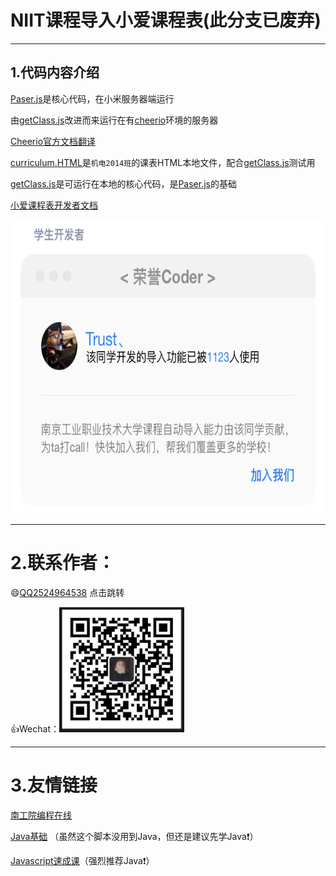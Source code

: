# NIIT课程导入小爱课程表(此分支已废弃)
____
1.代码内容介绍  
------
[Paser.js](/NIIT_getCourse/Paser.js)是核心代码，在小米服务器端运行<br>
  
由[getClass.js](/NIIT_getCoursegetClass.js)改进而来运行在有[cheerio](https://cheerio.js.org/)环境的服务器<br>
  
[Cheerio官方文档翻译](https://juejin.cn/post/6844904135767097352#heading-37)<br>
  
[curriculum.HTML](/NIIT_getCourse/curriculum.HTML)是`机电2014班`的课表HTML本地文件，配合[getClass.js](/NIIT_getCoursegetClass.js)测试用<br>
  
[getClass.js](/NIIT_getCoursegetClass.js)是可运行在本地的核心代码，是[Paser.js](/NIIT_getCourse/Paser.js)的基础<br>
  
[小爱课程表开发者文档](https://ldtu0m3md0.feishu.cn/docs/doccnhZPl8KnswEthRXUz8ivnhb#)<br>  
  
<img src="/pic/coder.png" width="600" height="470" alt="ME"/><br/>
***
# 2.联系作者：<br>

:smile:[QQ2524964538](http://wpa.qq.com/msgrd?v=3&uin=2524964538&site=qq&menu=yes<br>) 点击跳转
  
:+1:Wechat：<img src="/pic/Screenshot_2021_0910_000914.png" width="200" height="200" alt="ME"/><br/>
_____
# 3.友情链接
[南工院编程在线](http://niit.codehouse.cc/)
  
[Java基础](https://www.bilibili.com/video/BV15W411R7nS) （虽然这个脚本没用到Java，但还是建议先学Java:exclamation:）

[Javascript速成课](https://www.bilibili.com/video/BV1jE411T7ya)（强烈推荐Java:exclamation:）